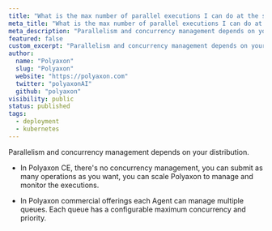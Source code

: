 ```yaml
---
title: "What is the max number of parallel executions I can do at the same time?"
meta_title: "What is the max number of parallel executions I can do at the same time? - FAQ"
meta_description: "Parallelism and concurrency management depends on your distribution and it's configurable per deployment for the commercial offering."
featured: false
custom_excerpt: "Parallelism and concurrency management depends on your distribution and it's configurable per deployment for the commercial offering."
author:
  name: "Polyaxon"
  slug: "Polyaxon"
  website: "https://polyaxon.com"
  twitter: "polyaxonAI"
  github: "polyaxon"
visibility: public
status: published
tags:
  - deployment
  - kubernetes
---
```


Parallelism and concurrency management depends on your distribution.

 * In Polyaxon CE, there's no concurrency management, you can submit as many operations as you want, you can scale Polyaxon to manage and monitor the executions.

 * In Polyaxon commercial offerings each Agent can manage multiple queues. Each queue has a configurable maximum concurrency and priority.
